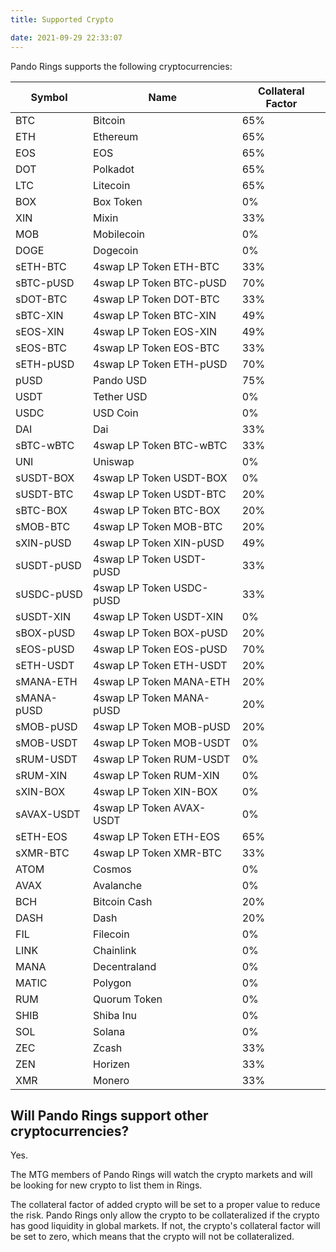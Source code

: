 ```yaml
---
title: Supported Crypto

date: 2021-09-29 22:33:07
---
```


Pando Rings supports the following cryptocurrencies:

| Symbol     | Name                     | Collateral Factor |
| ---------- | ------------------------ | ----------------- |
| BTC        | Bitcoin                  | 65%               |
| ETH        | Ethereum                 | 65%               |
| EOS        | EOS                      | 65%               |
| DOT        | Polkadot                 | 65%               |
| LTC        | Litecoin                 | 65%               |
| BOX        | Box Token                | 0%                |
| XIN        | Mixin                    | 33%               |
| MOB        | Mobilecoin               | 0%                |
| DOGE       | Dogecoin                 | 0%                |
| sETH-BTC   | 4swap LP Token ETH-BTC   | 33%               |
| sBTC-pUSD  | 4swap LP Token BTC-pUSD  | 70%               |
| sDOT-BTC   | 4swap LP Token DOT-BTC   | 33%               |
| sBTC-XIN   | 4swap LP Token BTC-XIN   | 49%               |
| sEOS-XIN   | 4swap LP Token EOS-XIN   | 49%               |
| sEOS-BTC   | 4swap LP Token EOS-BTC   | 33%               |
| sETH-pUSD  | 4swap LP Token ETH-pUSD  | 70%               |
| pUSD       | Pando USD                | 75%               |
| USDT       | Tether USD               | 0%                |
| USDC       | USD Coin                 | 0%                |
| DAI        | Dai                      | 33%               |
| sBTC-wBTC  | 4swap LP Token BTC-wBTC  | 33%               |
| UNI        | Uniswap                  | 0%                |
| sUSDT-BOX  | 4swap LP Token USDT-BOX  | 0%                |
| sUSDT-BTC  | 4swap LP Token USDT-BTC  | 20%               |
| sBTC-BOX   | 4swap LP Token BTC-BOX   | 20%               |
| sMOB-BTC   | 4swap LP Token MOB-BTC   | 20%               |
| sXIN-pUSD  | 4swap LP Token XIN-pUSD  | 49%               |
| sUSDT-pUSD | 4swap LP Token USDT-pUSD | 33%               |
| sUSDC-pUSD | 4swap LP Token USDC-pUSD | 33%               |
| sUSDT-XIN  | 4swap LP Token USDT-XIN  | 0%                |
| sBOX-pUSD  | 4swap LP Token BOX-pUSD  | 20%               |
| sEOS-pUSD  | 4swap LP Token EOS-pUSD  | 70%               |
| sETH-USDT  | 4swap LP Token ETH-USDT  | 20%               |
| sMANA-ETH  | 4swap LP Token MANA-ETH  | 20%               |
| sMANA-pUSD | 4swap LP Token MANA-pUSD | 20%               |
| sMOB-pUSD  | 4swap LP Token MOB-pUSD  | 20%               |
| sMOB-USDT  | 4swap LP Token MOB-USDT  | 0%                |
| sRUM-USDT  | 4swap LP Token RUM-USDT  | 0%                |
| sRUM-XIN   | 4swap LP Token RUM-XIN   | 0%                |
| sXIN-BOX   | 4swap LP Token XIN-BOX   | 0%                |
| sAVAX-USDT | 4swap LP Token AVAX-USDT | 0%                |
| sETH-EOS   | 4swap LP Token ETH-EOS   | 65%               |
| sXMR-BTC   | 4swap LP Token XMR-BTC   | 33%               |
| ATOM       | Cosmos                   | 0%                |
| AVAX       | Avalanche                | 0%                |
| BCH        | Bitcoin Cash             | 20%               |
| DASH       | Dash                     | 20%               |
| FIL        | Filecoin                 | 0%                |
| LINK       | Chainlink                | 0%                |
| MANA       | Decentraland             | 0%                |
| MATIC      | Polygon                  | 0%                |
| RUM        | Quorum Token             | 0%                |
| SHIB       | Shiba Inu                | 0%                |
| SOL        | Solana                   | 0%                |
| ZEC        | Zcash                    | 33%               |
| ZEN        | Horizen                  | 33%               |
| XMR        | Monero                   | 33%               |




## Will Pando Rings support other cryptocurrencies?

Yes.

The MTG members of Pando Rings will watch the crypto markets and will be looking for new crypto to list them in Rings.

The collateral factor of added crypto will be set to a proper value to reduce the risk. Pando Rings only allow the crypto to be collateralized if the crypto has good liquidity in global markets. If not, the crypto's collateral factor will be set to zero, which means that the crypto will not be collateralized.

